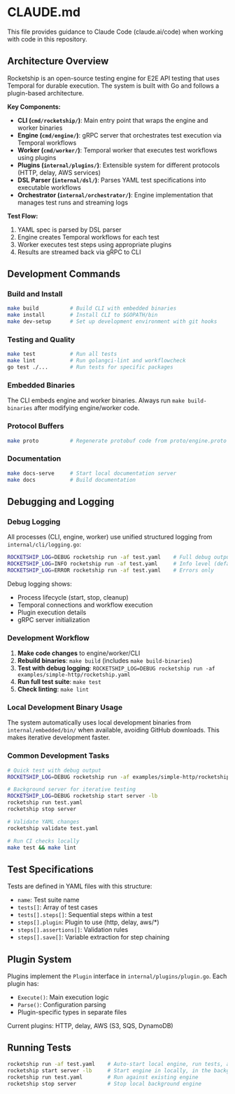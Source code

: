 # CLAUDE.md

This file provides guidance to Claude Code (claude.ai/code) when working with code in this repository.

## Architecture Overview

Rocketship is an open-source testing engine for E2E API testing that uses Temporal for durable execution. The system is built with Go and follows a plugin-based architecture.

**Key Components:**

- **CLI (`cmd/rocketship/`)**: Main entry point that wraps the engine and worker binaries
- **Engine (`cmd/engine/`)**: gRPC server that orchestrates test execution via Temporal workflows
- **Worker (`cmd/worker/`)**: Temporal worker that executes test workflows using plugins
- **Plugins (`internal/plugins/`)**: Extensible system for different protocols (HTTP, delay, AWS services)
- **DSL Parser (`internal/dsl/`)**: Parses YAML test specifications into executable workflows
- **Orchestrator (`internal/orchestrator/`)**: Engine implementation that manages test runs and streaming logs

**Test Flow:**

1. YAML spec is parsed by DSL parser
2. Engine creates Temporal workflows for each test
3. Worker executes test steps using appropriate plugins
4. Results are streamed back via gRPC to CLI

## Development Commands

### Build and Install

```bash
make build          # Build CLI with embedded binaries
make install        # Install CLI to $GOPATH/bin
make dev-setup      # Set up development environment with git hooks
```

### Testing and Quality

```bash
make test           # Run all tests
make lint           # Run golangci-lint and workflowcheck
go test ./...       # Run tests for specific packages
```

### Embedded Binaries

The CLI embeds engine and worker binaries. Always run `make build-binaries` after modifying engine/worker code.

### Protocol Buffers

```bash
make proto          # Regenerate protobuf code from proto/engine.proto
```

### Documentation

```bash
make docs-serve     # Start local documentation server
make docs           # Build documentation
```

## Debugging and Logging

### Debug Logging
All processes (CLI, engine, worker) use unified structured logging from `internal/cli/logging.go`:

```bash
ROCKETSHIP_LOG=DEBUG rocketship run -af test.yaml    # Full debug output
ROCKETSHIP_LOG=INFO rocketship run -af test.yaml     # Info level (default)
ROCKETSHIP_LOG=ERROR rocketship run -af test.yaml    # Errors only
```

Debug logging shows:
- Process lifecycle (start, stop, cleanup)
- Temporal connections and workflow execution
- Plugin execution details
- gRPC server initialization

### Development Workflow

1. **Make code changes** to engine/worker/CLI
2. **Rebuild binaries**: `make build` (includes `make build-binaries`)
3. **Test with debug logging**: `ROCKETSHIP_LOG=DEBUG rocketship run -af examples/simple-http/rocketship.yaml`
4. **Run full test suite**: `make test`
5. **Check linting**: `make lint`

### Local Development Binary Usage

The system automatically uses local development binaries from `internal/embedded/bin/` when available, avoiding GitHub downloads. This makes iterative development faster.

### Common Development Tasks

```bash
# Quick test with debug output
ROCKETSHIP_LOG=DEBUG rocketship run -af examples/simple-http/rocketship.yaml

# Background server for iterative testing
ROCKETSHIP_LOG=DEBUG rocketship start server -lb
rocketship run test.yaml
rocketship stop server

# Validate YAML changes
rocketship validate test.yaml

# Run CI checks locally
make test && make lint
```

## Test Specifications

Tests are defined in YAML files with this structure:

- `name`: Test suite name
- `tests[]`: Array of test cases
- `tests[].steps[]`: Sequential steps within a test
- `steps[].plugin`: Plugin to use (http, delay, aws/\*)
- `steps[].assertions[]`: Validation rules
- `steps[].save[]`: Variable extraction for step chaining

## Plugin System

Plugins implement the `Plugin` interface in `internal/plugins/plugin.go`. Each plugin has:

- `Execute()`: Main execution logic
- `Parse()`: Configuration parsing
- Plugin-specific types in separate files

Current plugins: HTTP, delay, AWS (S3, SQS, DynamoDB)

## Running Tests

```bash
rocketship run -af test.yaml    # Auto-start local engine, run tests, auto-stop engine
rocketship start server -lb     # Start engine in locally, in the background
rocketship run test.yaml        # Run against existing engine
rocketship stop server          # Stop local background engine
```

